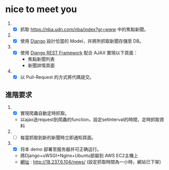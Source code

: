 # nice to meet you
1. - [x] 抓取 https://nba.udn.com/nba/index?gr=www 中的焦點新聞。
2. - [x] 使用 [Django](https://www.djangoproject.com/) 設計恰當的 Model，并將所抓取新聞存儲至 DB。
3. - [x] 使用 [Django REST Framework](http://www.django-rest-framework.org/) 配合 AJAX 實現以下頁面：
	 * 焦點新聞列表
	 * 新聞詳情頁面
4. - [x] 以 Pull-Request 的方式將代碼提交。
	
## 進階要求
1. - [x] 實現爬蟲自動定時抓取。
	- 以ajax送request到爬蟲的function，設定setInterval的時間，定時抓取資料
2. - [ ] 每當抓取到新的新聞時立即通知頁面。
3. - [x] 将本 demo 部署至服务器并可正确运行。
	- 將Django+uWSGI+Nginx+Ubuntu部屬到 AWS EC2主機上
	- [網址](http://18.237.6.104/news/) : http://18.237.6.104/news/ (設定抓取時間為一小時，網站已下架)
